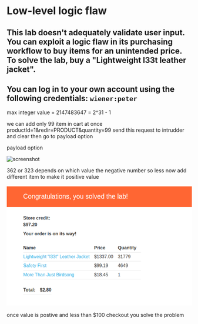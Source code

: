 # Low-level logic flaw

## This lab doesn't adequately validate user input. You can exploit a logic flaw in its purchasing workflow to buy items for an unintended price. To solve the lab, buy a "Lightweight l33t leather jacket".

## You can log in to your own account using the following credentials: `wiener:peter`

max integer value = 2147483647 = 2^31 - 1

we can add only 99 item in cart at once
productId=1&redir=PRODUCT&quantity=99
send this request to intrudder and clear
then go to payload option

payload option

![screenshot](./images/portswigger_wsa/P01_server_side_topic/P05_Business_logic_vulnerabilities/images/lab3_payload.png)

362 or 323 depends on which value the negative number so less
now add different item to make it positive value

![screenshot](./images/lab3_total_value_of_cart.png)

once value is postive and less than $100 checkout you solve the problem
